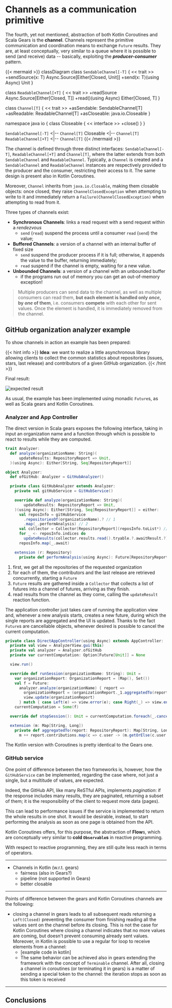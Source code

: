 # Channels as a communication primitive

The fourth, yet not mentioned, abstraction of both Kotlin Coroutines and Scala Gears is the **channel**.
Channels represent the primitive communication and coordination means to exchange `Future` results. They are, at least conceptually, very similar to a queue where it is possible to send (and receive) data -- basically, exploiting the ***producer-consumer*** pattern.

{{< mermaid >}}
classDiagram
  class `SendableChannel[-T]` {
    << trait >>
    +sendSource(x: T) Async.Source[Either[Closed, Unit]]
    +send(x: T)(using Async) Unit
  }

  class `ReadableChannel[+T]` {
    << trait >>
    +readSource Async.Source[Either[Closed, T]]
    +read()(using Async) Either[Closed, T]
  }

  class `Channel[T]` {
    << trait >>
    +asSendable: SendableChannel[T]
    +asReadable: ReadableChannel[T]
    +asCloseable: java.io.Closeable
  }

  namespace java io {
    class Closeable {
      << interface >>
      +close()
    }
  }

  `SendableChannel[-T]` <|-- `Channel[T]`
  Closeable <|-- `Channel[T]`
  `ReadableChannel[+T]` <|-- `Channel[T]`
{{< /mermaid >}}

The channel is defined through three distinct interfaces: `SendableChannel[-T]`, `ReadableChannel[+T]` and `Channel[T]`, where the latter extends from both `SendableChannel` and `ReadableChannel`. Typically, a `Channel` is created and a `SendableChannel` and `ReadableChannel` instances are respectively provided to the producer and the consumer, restricting their access to it. The same design is present also in Kotlin Coroutines.

Moreover, `Channel` inherits from `java.io.Closable`, making them closable objects: once closed, they raise `ChannelClosedException` when attempting to write to it and immediately return a `Failure(ChannelClosedException)` when attempting to read from it.

Three types of channels exist:

- **Synchronous Channels**: links a read request with a send request within a _rendezvous_
  - `send` (`read`) suspend the process until a consumer `read` (`send`) the value;
- **Buffered Channels**: a version of a channel with an internal buffer of fixed size
  - `send` suspend the producer process if it is full; otherwise, it appends the value to the buffer, returning immediately;
  - `read` suspend if the channel is empty, waiting for a new value.
- **Unbounded Channels**: a version of a channel with an unbounded buffer
  - if the programs run out of memory you can get an out-of-memory exception!

> Multiple producers can send data to the channel, as well as multiple consumers can read them, **but each element is handled only _once_, by _one_ of them**, i.e. consumers **compete** with each other for sent values. Once the element is handled, it is immediately removed from the channel.

## GitHub organization analyzer example

To show channels in action an example has been prepared:

{{< hint info >}}
**Idea**: we want to realize a little asynchronous library allowing clients to collect the common statistics about repositories (issues, stars, last release) and contributors of a given GitHub organization.
{{< /hint >}}

Final result:

![expected result](../../res/img/analyzer-e2e.png)

As usual, the example has been implemented using monadic `Future`s, as well as Scala gears and Kotlin Coroutines.

### Analyzer and App Controller

The direct version in Scala gears exposes the following interface, taking in input an organization name and a function through which is possible to react to results while they are computed.

```scala
trait Analyzer:
  def analyze(organizationName: String)(
      updateResults: RepositoryReport => Unit,
  )(using Async): Either[String, Seq[RepositoryReport]]
```

```scala
object Analyzer:
  def ofGitHub: Analyzer = GitHubAnalyzer()

  private class GitHubAnalyzer extends Analyzer:
    private val gitHubService = GitHubService()

    override def analyze(organizationName: String)(
        updateResults: RepositoryReport => Unit,
    )(using Async): Either[String, Seq[RepositoryReport]] = either:
      val reposInfo = gitHubService
        .repositoriesOf(organizationName).? // 1
        .map(_.performAnalysis) // 2
      val collector = Collector[RepositoryReport](reposInfo.toList*) // 3
      for _ <- reposInfo.indices do 
        updateResults(collector.results.read().tryable.?.awaitResult.?) // 4
      reposInfo.map(_.await)

    extension (r: Repository)
      private def performAnalysis(using Async): Future[RepositoryReport] = ???
```

1. first, we get all the repositories of the requested organization
2. for each of them, the contributors and the last release are retrieved concurrently, starting a `Future`
3. `Future` results are gathered inside a `Collector` that collects a list of futures into a channel of futures, arriving as they finish.
4. read results from the channel as they come, calling the `updateResult` reaction function.

The application controller just takes care of running the application view and, whenever a new analysis starts, creates a new future, during which the single reports are aggregated and the UI is updated.
Thanks to the fact `Future`s are cancellable objects, whenever desired is possible to cancel the current computation.

```scala
private class DirectAppController(using Async) extends AppController:
  private val view = AnalyzerView.gui(this)
  private val analyzer = Analyzer.ofGitHub
  private var currentComputation: Option[Future[Unit]] = None

  view.run()

  override def runSession(organizationName: String): Unit =
    var organizationReport: OrganizationReport = (Map(), Set())
    val f = Future:
      analyzer.analyze(organizationName) { report =>
        organizationReport = (organizationReport._1.aggregatedTo(report), organizationReport._2 + report)
        view.update(organizationReport)
      } match { case Left(e) => view.error(e); case Right(_) => view.endComputation() }
    currentComputation = Some(f)

  override def stopSession(): Unit = currentComputation.foreach(_.cancel())

  extension (m: Map[String, Long])
    private def aggregatedTo(report: RepositoryReport): Map[String, Long] =
      m ++ report.contributions.map(c => c.user -> (m.getOrElse(c.user, 0L) + c.contributions))
```

The Kotlin version with Coroutines is pretty identical to the Gears one.

### GitHub service

One point of difference between the two frameworks is, however, how the `GitHubService` can be implemented, regarding the case where, not just a single, but a multitude of values, are expected.

Indeed, the GitHub API, like many ReSTful APIs, implements _pagination_: if the response includes many results, they are paginated, returning a subset of them; it is the responsibility of the client to request more data (pages).

This can lead to performance issues if the service is implemented to return the whole results in one shot. It would be desirable, instead, to start performing the analysis as soon as one page is obtained from the API.

Kotlin Coroutines offers, for this purpose, the abstraction of **Flow**s, which are conceptually very similar to **cold `Observable`s** in reactive programming.

With respect to reactive programming, they are still quite less reach in terms of operators.

---

- Channels in Kotlin (w.r.t. gears)
  - fairness (also in Gears?)
  - pipeline (not supported in Gears)
  - better closable

---

Points of difference between the gears and Kotlin Coroutines channels are the following:

- closing a channel in gears leads to all subsequent reads returning a `Left(Closed)` preventing the consumer from finishing reading all the values sent on the channel before its closing. This is not the case for Kotlin Coroutines where closing a channel indicates that no more values are coming, but doesn't prevent consuming already sent values. Moreover, in Kotlin is possible to use a regular for loop to receive elements from a channel:
  - [example code in kotlin]
  - The same behavior can be achieved also in gears extending the framework with the concept of `Terminable` channel. After all, closing a channel in coroutines (or terminating it in gears) is a matter of sending a special token to the channel: the iteration stops as soon as this token is received

---

## Conclusions
